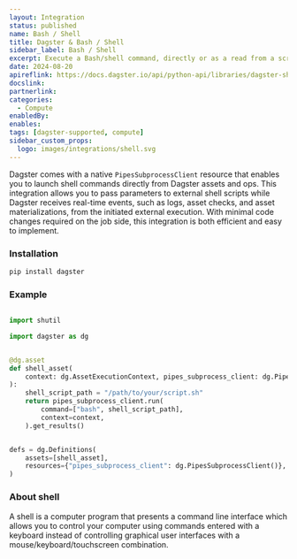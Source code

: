 ```yaml
---
layout: Integration
status: published
name: Bash / Shell
title: Dagster & Bash / Shell
sidebar_label: Bash / Shell
excerpt: Execute a Bash/shell command, directly or as a read from a script file.
date: 2024-08-20
apireflink: https://docs.dagster.io/api/python-api/libraries/dagster-shell
docslink:
partnerlink:
categories:
  - Compute
enabledBy:
enables:
tags: [dagster-supported, compute]
sidebar_custom_props:
  logo: images/integrations/shell.svg
---
```


Dagster comes with a native `PipesSubprocessClient` resource that enables you to launch shell commands directly from Dagster assets and ops. This integration allows you to pass parameters to external shell scripts while Dagster receives real-time events, such as logs, asset checks, and asset materializations, from the initiated external execution. With minimal code changes required on the job side, this integration is both efficient and easy to implement.

### Installation

```bash
pip install dagster
```

### Example

```python

import shutil

import dagster as dg


@dg.asset
def shell_asset(
    context: dg.AssetExecutionContext, pipes_subprocess_client: dg.PipesSubprocessClient
):
    shell_script_path = "/path/to/your/script.sh"
    return pipes_subprocess_client.run(
        command=["bash", shell_script_path],
        context=context,
    ).get_results()


defs = dg.Definitions(
    assets=[shell_asset],
    resources={"pipes_subprocess_client": dg.PipesSubprocessClient()},
)

```

### About shell

A shell is a computer program that presents a command line interface which allows you to control your computer using commands entered with a keyboard instead of controlling graphical user interfaces with a mouse/keyboard/touchscreen combination.
